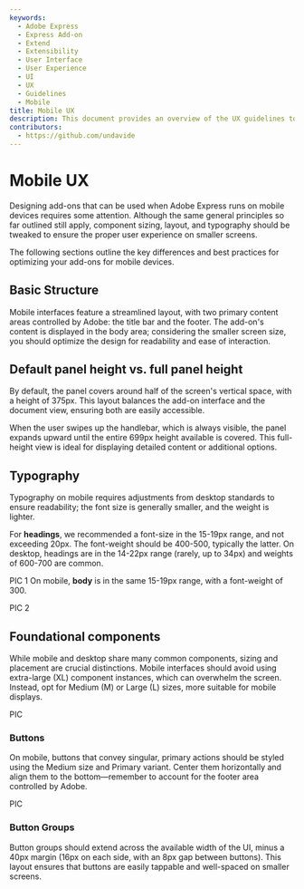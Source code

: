 ```yaml
---
keywords:
  - Adobe Express
  - Express Add-on 
  - Extend
  - Extensibility
  - User Interface
  - User Experience
  - UI
  - UX
  - Guidelines
  - Mobile
title: Mobile UX
description: This document provides an overview of the UX guidelines to follow when designing your Adobe Express add-on.
contributors:
  - https://github.com/undavide
---
```


# Mobile UX

Designing add-ons that can be used when Adobe Express runs on mobile devices requires some attention. Although the same general principles so far outlined still apply, component sizing, layout, and typography should be tweaked to ensure the proper user experience on smaller screens.

The following sections outline the key differences and best practices for optimizing your add-ons for mobile devices.

## Basic Structure

Mobile interfaces feature a streamlined layout, with two primary content areas controlled by Adobe: the title bar and the footer. The add-on's content is displayed in the body area; considering the smaller screen size, you should optimize the design for readability and ease of interaction.

## Default panel height vs. full panel height

By default, the panel covers around half of the screen's vertical space, with a height of 375px. This layout balances the add-on interface and the document view, ensuring both are easily accessible.

When the user swipes up the handlebar, which is always visible, the panel expands upward until the entire 699px height available is covered. This full-height view is ideal for displaying detailed content or additional options.

## Typography

Typography on mobile requires adjustments from desktop standards to ensure readability; the font size is generally smaller, and the weight is lighter.

For **headings**, we recommended a font-size in the 15-19px range, and not exceeding 20px. The font-weight should be 400-500, typically the latter. On desktop, headings are in the 14-22px range (rarely, up to 34px) and weights of 600-700 are common.

PIC 1
On mobile, **body** is in the same 15-19px range, with a font-weight of 300.

PIC 2

## Foundational components

While mobile and desktop share many common components, sizing and placement are crucial distinctions. Mobile interfaces should avoid using extra-large (XL) component instances, which can overwhelm the screen. Instead, opt for Medium (M) or Large (L) sizes, more suitable for mobile displays.

PIC

### Buttons

On mobile, buttons that convey singular, primary actions should be styled using the Medium size and Primary variant. Center them horizontally and align them to the bottom—remember to account for the footer area controlled by Adobe.

PIC

### Button Groups

Button groups should extend across the available width of the UI, minus a 40px margin (16px on each side, with an 8px gap between buttons). This layout ensures that buttons are easily tappable and well-spaced on smaller screens.
